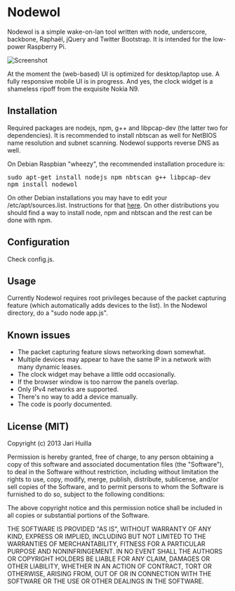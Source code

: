Nodewol
=======

Nodewol is a simple wake-on-lan tool written with node, underscore, backbone, Raphaël, jQuery and Twitter Bootstrap. It is intended for the low-power Raspberry Pi.

![Screenshot](https://raw.github.com/huijar/nodewol/master/public/img/nodewol_scrot.png)

At the moment the (web-based) UI is optimized for desktop/laptop use. A fully responsive mobile UI is in progress. And yes, the clock widget is a shameless ripoff from the exquisite Nokia N9.

## Installation

Required packages are nodejs, npm, g++ and libpcap-dev (the latter two for dependencies). It is recommended to install nbtscan as well for NetBIOS name resolution and subnet scanning. Nodewol supports reverse DNS as well.

On Debian Raspbian "wheezy", the recommended installation procedure is:

<pre>
sudo apt-get install nodejs npm nbtscan g++ libpcap-dev
npm install nodewol
</pre>

On other Debian installations you may have to edit your /etc/apt/sources.list. Instructions for that [here](http://ypcs.fi/howto/2012/10/09/nodejs-debian/). On other distributions you should find a way to install node, npm and nbtscan and the rest can be done with npm.

## Configuration

Check config.js.

## Usage

Currently Nodewol requires root privileges because of the packet capturing feature (which automatically adds devices to the list). In the Nodewol directory, do a "sudo node app.js".

## Known issues

* The packet capturing feature slows networking down somewhat.
* Multiple devices may appear to have the same IP in a network with many dynamic leases.
* The clock widget may behave a little odd occasionally.
* If the browser window is too narrow the panels overlap.
* Only IPv4 networks are supported.
* There's no way to add a device manually.
* The code is poorly documented.

## License (MIT)

Copyright (c) 2013 Jari Huilla

Permission is hereby granted, free of charge, to any person obtaining a copy of this software and associated documentation files (the "Software"), to deal in the Software without restriction, including without limitation the rights to use, copy, modify, merge, publish, distribute, sublicense, and/or sell copies of the Software, and to permit persons to whom the Software is furnished to do so, subject to the following conditions:

The above copyright notice and this permission notice shall be included in all copies or substantial portions of the Software.

THE SOFTWARE IS PROVIDED "AS IS", WITHOUT WARRANTY OF ANY KIND, EXPRESS OR IMPLIED, INCLUDING BUT NOT LIMITED TO THE WARRANTIES OF MERCHANTABILITY, FITNESS FOR A PARTICULAR PURPOSE AND NONINFRINGEMENT. IN NO EVENT SHALL THE AUTHORS OR COPYRIGHT HOLDERS BE LIABLE FOR ANY CLAIM, DAMAGES OR OTHER LIABILITY, WHETHER IN AN ACTION OF CONTRACT, TORT OR OTHERWISE, ARISING FROM, OUT OF OR IN CONNECTION WITH THE SOFTWARE OR THE USE OR OTHER DEALINGS IN THE SOFTWARE.

